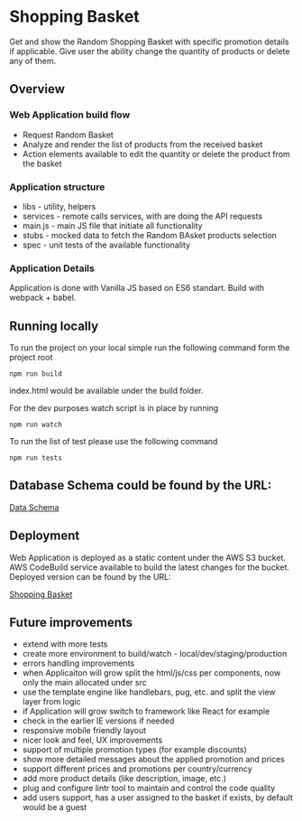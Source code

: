 # Shopping Basket

Get and show the Random Shopping Basket with specific promotion details if applicable.
Give user the ability change the quantity of products or delete any of them.

## Overview

### Web Application build flow
* Request Random Basket
* Analyze and render the list of products from the received basket
* Action elements available to edit the quantity or delete the product from the basket

### Application structure
* libs - utility, helpers
* services - remote calls services, with are doing the API requests
* main.js - main JS file that initiate all functionality
* stubs - mocked data to fetch the Random BAsket products selection
* spec - unit tests of the available functionality

### Application Details

Application is done with Vanilla JS based on ES6 standart.
Build with webpack + babel.

## Running locally

To run the project on your local simple run the following command form the project root

```
npm run build
```

index.html would be available under the build folder.

For the dev purposes watch script is in place by running

```
npm run watch
```

To run the list of test please use the following command

```
npm run tests
```

## Database Schema could be found by the URL:

[Data Schema](https://goo.gl/oqn3yT)

## Deployment

Web Application is deployed as a static content under the AWS S3 bucket.
AWS CodeBuild service available to build the latest changes for the bucket.
Deployed version can be found by the URL:

[Shopping Basket](https://s3-eu-west-1.amazonaws.com/foursquare-venues/index.html)

## Future improvements
* extend with more tests
* create more environment to build/watch - local/dev/staging/production
* errors handling improvements
* when Applicaiton will grow split the html/js/css per components, now only the main allocated under src
* use the template engine like handlebars, pug, etc. and split the view layer from logic
* if Application will grow switch to framework like React for example
* check in the earlier IE versions if needed
* responsive mobile friendly layout
* nicer look and feel, UX improvements
* support of multiple promotion types (for example discounts)
* show more detailed messages about the applied promotion and prices
* support different prices and promotions per country/currency
* add more product details (like description, image, etc.)
* plug and configure lintr tool to maintain and control the code quality
* add users support, has a user assigned to the basket if exists, by default would be a guest